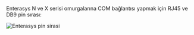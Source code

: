 <html><body><p>Enterasys N ve X serisi omurgalarına COM bağlantısı yapmak için RJ45 ve DB9 pin sırası:

<img src="http://i47.tinypic.com/nyx5d.png" alt="Enterasys pin sirasi"></p></body></html>